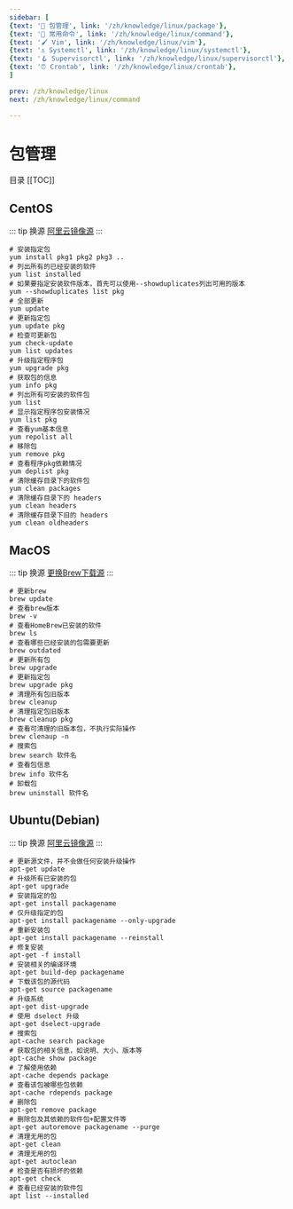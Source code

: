 ```yaml
---
sidebar: [
{text: '🔧 包管理', link: '/zh/knowledge/linux/package'},
{text: '🌈 常用命令', link: '/zh/knowledge/linux/command'},
{text: '🖌 Vim', link: '/zh/knowledge/linux/vim'},
{text: '⚓️ Systemctl', link: '/zh/knowledge/linux/systemctl'},
{text: '🪝 Supervisorctl', link: '/zh/knowledge/linux/supervisorctl'},
{text: '⏰ Crontab', link: '/zh/knowledge/linux/crontab'},
]

prev: /zh/knowledge/linux
next: /zh/knowledge/linux/command

---
```


# 包管理

目录
[[TOC]]

## CentOS

::: tip 换源
[阿里云镜像源](https://developer.aliyun.com/mirror/centos)
:::

```shell:no-line-numbers
# 安装指定包
yum install pkg1 pkg2 pkg3 ..
# 列出所有的已经安装的软件 
yum list installed
# 如果要指定安装软件版本，首先可以使用--showduplicates列出可用的版本
yum --showduplicates list pkg
# 全部更新
yum update
# 更新指定包
yum update pkg
# 检查可更新包
yum check-update
yum list updates
# 升级指定程序包
yum upgrade pkg
# 获取包的信息
yum info pkg
# 列出所有可安装的软件包
yum list
# 显示指定程序包安装情况
yum list pkg
# 查看yum基本信息
yum repolist all
# 移除包
yum remove pkg
# 查看程序pkg依赖情况
yum deplist pkg
# 清除缓存目录下的软件包
yum clean packages
# 清除缓存目录下的 headers
yum clean headers
# 清除缓存目录下旧的 headers
yum clean oldheaders
```

## MacOS

::: tip 换源
[更换Brew下载源](/zh/knowledge/mac/brew.html#替换源)
:::

```shell:no-line-numbers
# 更新brew
brew update
# 查看brew版本	
brew -v
# 查看HomeBrew已安装的软件
brew ls
# 查看哪些已经安装的包需要更新
brew outdated
# 更新所有包
brew upgrade
# 更新指定包
brew upgrade pkg
# 清理所有包旧版本
brew cleanup
# 清理指定包旧版本
brew cleanup pkg
# 查看可清理的旧版本包，不执行实际操作
brew clenaup -n 
# 搜索包
brew search 软件名
# 查看包信息
brew info 软件名
# 卸载包
brew uninstall 软件名
```

## Ubuntu(Debian)

::: tip 换源
[阿里云镜像源](https://developer.aliyun.com/mirror/ubuntu)
:::

```shell:no-line-numbers
# 更新源文件，并不会做任何安装升级操作
apt-get update 
# 升级所有已安装的包
apt-get upgrade 
# 安装指定的包
apt-get install packagename 
# 仅升级指定的包
apt-get install packagename --only-upgrade
# 重新安装包
apt-get install packagename --reinstall
# 修复安装
apt-get -f install
# 安装相关的编译环境
apt-get build-dep packagename
# 下载该包的源代码
apt-get source packagename
# 升级系统
apt-get dist-upgrade
# 使用 dselect 升级
apt-get dselect-upgrade
# 搜索包
apt-cache search package
# 获取包的相关信息，如说明、大小、版本等
apt-cache show package
# 了解使用依赖
apt-cache depends package
# 查看该包被哪些包依赖
apt-cache rdepends package 
# 删除包
apt-get remove package
# 删除包及其依赖的软件包+配置文件等
apt-get autoremove packagename --purge
# 清理无用的包
apt-get clean  
# 清理无用的包
apt-get autoclean  
# 检查是否有损坏的依赖
apt-get check 
# 查看已经安装的软件包
apt list --installed
```